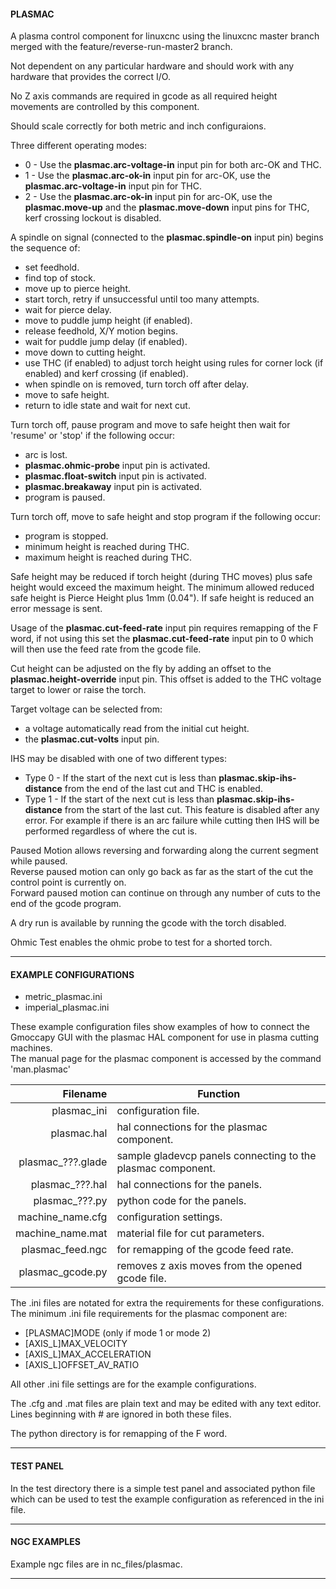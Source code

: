 #### PLASMAC

A plasma control component for linuxcnc using the linuxcnc master branch merged with the feature/reverse-run-master2 branch.

Not dependent on any particular hardware and should work with any hardware that provides the correct I/O.

No Z axis commands are required in gcode as all required height movements are controlled by this component.

Should scale correctly for both metric and inch configuraions.

Three different operating modes:
- 0 - Use the **plasmac.arc-voltage-in** input pin for both arc-OK and THC.
- 1 - Use the **plasmac.arc-ok-in** input pin for arc-OK, use the **plasmac.arc-voltage-in** input pin for THC.
- 2 - Use the **plasmac.arc-ok-in** input pin for arc-OK, use the **plasmac.move-up** and the **plasmac.move-down** input pins for THC, kerf crossing lockout is disabled.

A spindle on signal (connected to the **plasmac.spindle-on** input pin) begins the sequence of:
- set feedhold.
- find top of stock.
- move up to pierce height.
- start torch, retry if unsuccessful until too many attempts.
- wait for pierce delay.
- move to puddle jump height (if enabled).
- release feedhold, X/Y motion begins.
- wait for puddle jump delay (if enabled).
- move down to cutting height.
- use THC (if enabled) to adjust torch height using rules for corner lock (if enabled) and kerf crossing (if enabled).
- when spindle on is removed, turn torch off after delay.
- move to safe height.
- return to idle state and wait for next cut.

Turn torch off, pause program and move to safe height then wait for 'resume' or 'stop' if the following occur:
- arc is lost.
- **plasmac.ohmic-probe** input pin is activated.
- **plasmac.float-switch** input pin is activated.
- **plasmac.breakaway** input pin is activated.
- program is paused.

Turn torch off, move to safe height and stop program if the following occur:
- program is stopped.
- minimum height is reached during THC.
- maximum height is reached during THC.

Safe height may be reduced if torch height (during THC moves) plus safe height would exceed the maximum height.
The minimum allowed reduced safe height is Pierce Height plus 1mm (0.04").
If safe height is reduced an error message is sent.

Usage of the **plasmac.cut-feed-rate** input pin requires remapping of the F word, if not using this set the **plasmac.cut-feed-rate** input pin to 0 which will then use the feed rate from the gcode file.

Cut height can be adjusted on the fly by adding an offset to the **plasmac.height-override** input pin.
This offset is added to the THC voltage target to lower or raise the torch.

Target voltage can be selected from:
- a voltage automatically read from the initial cut height.
- the **plasmac.cut-volts** input pin.

IHS may be disabled with one of two different types:
- Type 0 - If the start of the next cut is less than **plasmac.skip-ihs-distance** from the end of the last cut and THC is enabled.
- Type 1 - If the start of the next cut is less than **plasmac.skip-ihs-distance** from the start of the last cut.
This feature is disabled after any error. For example if there is an arc failure while cutting then IHS will be performed regardless of where the cut is.

Paused Motion allows reversing and forwarding along the current segment while paused.  
Reverse paused motion can only go back as far as the start of the cut the control point is currently on.  
Forward paused motion can continue on through any number of cuts to the end of the gcode program.  

A dry run is available by running the gcode with the torch disabled.

Ohmic Test enables the ohmic probe to test for a shorted torch.
  
***
#### EXAMPLE CONFIGURATIONS  
- metric_plasmac.ini  
- imperial_plasmac.ini  

These example configuration files show examples of how to connect the Gmoccapy GUI with the plasmac HAL component for use in plasma cutting machines.  
The manual page for the plasmac component is accessed by the command 'man.plasmac'  


Filename|Function
---:|---
plasmac_ini|configuration file.
plasmac.hal|hal connections for the plasmac component.
plasmac_???.glade|sample gladevcp panels connecting to the plasmac component.
plasmac_???.hal|hal connections for the panels.
plasmac_???.py|python code for the panels.
machine_name.cfg|configuration settings.
machine_name.mat|material file for cut parameters.
plasmac_feed.ngc|for remapping of the gcode feed rate.
plasmac_gcode.py|removes z axis moves from the opened gcode file.

The .ini files are notated for extra the requirements for these configurations.  
The minimum .ini file requirements for the plasmac component are:  
- [PLASMAC]MODE (only if mode 1 or mode 2)  
- [AXIS_L]MAX_VELOCITY  
- [AXIS_L]MAX_ACCELERATION  
- [AXIS_L]OFFSET_AV_RATIO
  
All other .ini file settings are for the example configurations.  

The .cfg  and .mat files are plain text and may be edited with any text editor.  
Lines beginning with # are ignored in both these files.  

The python directory is for remapping of the F word.  

***  
#### TEST PANEL  

In the test directory there is a simple test panel and associated python file which can be used to test the example configuration as referenced in the ini file.  

***  
#### NGC EXAMPLES  

Example ngc files are in nc_files/plasmac.  

***  
